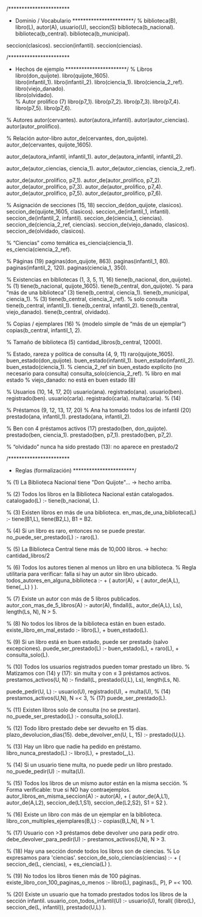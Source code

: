 /***********************
 * Dominio / Vocabulario
 ***********************/
% biblioteca(B), libro(L), autor(A), usuario(U), seccion(S)
biblioteca(b_nacional).
biblioteca(b_central).
biblioteca(b_municipal).

seccion(clasicos).
seccion(infantil).
seccion(ciencias).

/***********************
 * Hechos de ejemplo
 ***********************/
% Libros
libro(don_quijote).
libro(quijote_1605).          
libro(infantil_1).
libro(infantil_2).
libro(ciencia_1).
libro(ciencia_2_ref).         
libro(viejo_danado).          
libro(olvidado).             
% Autor prolífico (7)
libro(p7_1). libro(p7_2). libro(p7_3). libro(p7_4). libro(p7_5). libro(p7_6).

% Autores
autor(cervantes).
autor(autora_infantil).
autor(autor_ciencias).
autor(autor_prolifico).

% Relación autor-libro
autor_de(cervantes, don_quijote).
autor_de(cervantes, quijote_1605).

autor_de(autora_infantil, infantil_1).
autor_de(autora_infantil, infantil_2).

autor_de(autor_ciencias, ciencia_1).
autor_de(autor_ciencias, ciencia_2_ref).

autor_de(autor_prolifico, p7_1).
autor_de(autor_prolifico, p7_2).
autor_de(autor_prolifico, p7_3).
autor_de(autor_prolifico, p7_4).
autor_de(autor_prolifico, p7_5).
autor_de(autor_prolifico, p7_6).

% Asignación de secciones (15, 18)
seccion_de(don_quijote, clasicos).
seccion_de(quijote_1605, clasicos).
seccion_de(infantil_1, infantil).
seccion_de(infantil_2, infantil).
seccion_de(ciencia_1, ciencias).
seccion_de(ciencia_2_ref, ciencias).
seccion_de(viejo_danado, clasicos).
seccion_de(olvidado, clasicos).

% “Ciencias” como temática
es_ciencia(ciencia_1).
es_ciencia(ciencia_2_ref).

% Páginas (19)
paginas(don_quijote, 863).
paginas(infantil_1, 80).    
paginas(infantil_2, 120).
paginas(ciencia_1, 350).

% Existencias en bibliotecas (1, 3, 5, 11, 16)
tiene(b_nacional, don_quijote).         % (1)
tiene(b_nacional, quijote_1605).
tiene(b_central, don_quijote).          % para “más de una biblioteca” (3)
tiene(b_central, ciencia_1).
tiene(b_municipal, ciencia_1).          % (3)
tiene(b_central, ciencia_2_ref).        % solo consulta
tiene(b_central, infantil_1).
tiene(b_central, infantil_2).
tiene(b_central, viejo_danado).
tiene(b_central, olvidado).

% Copias / ejemplares (16)
% (modelo simple de “más de un ejemplar”)
copias(b_central, infantil_1, 2).

% Tamaño de biblioteca (5)
cantidad_libros(b_central, 12000).

% Estado, rareza y política de consulta (4, 9, 11)
raro(quijote_1605).
buen_estado(don_quijote).
buen_estado(infantil_1).
buen_estado(infantil_2).
buen_estado(ciencia_1).
% ciencia_2_ref sin buen_estado explícito (no necesario para consulta)
consulta_solo(ciencia_2_ref).
% libro en mal estado
% viejo_danado: no está en buen estado (8)

% Usuarios (10, 14, 17, 20)
usuario(ana).    registrado(ana).
usuario(ben).    registrado(ben).
usuario(carla).  registrado(carla).  multa(carla).   % (14)

% Préstamos (9, 12, 13, 17, 20)
% Ana ha tomado todos los de infantil (20)
prestado(ana, infantil_1).
prestado(ana, infantil_2).

% Ben con 4 préstamos activos (17)
prestado(ben, don_quijote).
prestado(ben, ciencia_1).
prestado(ben, p7_1).
prestado(ben, p7_2).

% “olvidado” nunca ha sido prestado (13): no aparece en prestado/2

/***********************
 * Reglas (formalización)
 ***********************/

% (1) La Biblioteca Nacional tiene "Don Quijote"... -> hecho arriba.

% (2) Todos los libros en la Biblioteca Nacional están catalogados.
catalogado(L) :- tiene(b_nacional, L).

% (3) Existen libros en más de una biblioteca.
en_mas_de_una_biblioteca(L) :-
  tiene(B1,L), tiene(B2,L), B1 \= B2.

% (4) Si un libro es raro, entonces no se puede prestar.
no_puede_ser_prestado(L) :- raro(L).

% (5) La Biblioteca Central tiene más de 10,000 libros. -> hecho: cantidad_libros/2

% (6) Todos los autores tienen al menos un libro en una biblioteca.
% Regla utilitaria para verificar: falla si hay un autor sin libro ubicado.
todos_autores_en_alguna_biblioteca :-
  \+ ( autor(A),
       \+ ( autor_de(A,L), tiene(_,L) )
     ).

% (7) Existe un autor con más de 5 libros publicados.
autor_con_mas_de_5_libros(A) :-
  autor(A),
  findall(L, autor_de(A,L), Ls),
  length(Ls, N),
  N > 5.

% (8) No todos los libros de la biblioteca están en buen estado.
existe_libro_en_mal_estado :-
  libro(L), \+ buen_estado(L).

% (9) Si un libro está en buen estado, puede ser prestado (salvo excepciones).
puede_ser_prestado(L) :-
  buen_estado(L),
  \+ raro(L),
  \+ consulta_solo(L).

% (10) Todos los usuarios registrados pueden tomar prestado un libro.
% Matizamos con (14) y (17): sin multa y con ≤ 3 préstamos activos.
prestamos_activos(U, N) :-
  findall(L, prestado(U,L), Ls),
  length(Ls, N).

puede_pedir(U, L) :-
  usuario(U),
  registrado(U),
  \+ multa(U),              % (14)
  prestamos_activos(U,N),
  N =< 3,                   % (17)
  puede_ser_prestado(L).

% (11) Existen libros solo de consulta (no se prestan).
no_puede_ser_prestado(L) :- consulta_solo(L).

% (12) Todo libro prestado debe ser devuelto en 15 días.
plazo_devolucion_dias(15).
debe_devolver_en(U, L, 15) :- prestado(U,L).

% (13) Hay un libro que nadie ha pedido en préstamo.
libro_nunca_prestado(L) :-
  libro(L),
  \+ prestado(_,L).

% (14) Si un usuario tiene multa, no puede pedir un libro prestado.
no_puede_pedir(U) :- multa(U).

% (15) Todos los libros de un mismo autor están en la misma sección.
% Forma verificable: true si NO hay contraejemplos.
autor_libros_en_misma_seccion(A) :-
  autor(A),
  \+ ( autor_de(A,L1),
       autor_de(A,L2),
       seccion_de(L1,S1),
       seccion_de(L2,S2),
       S1 \= S2 ).

% (16) Existe un libro con más de un ejemplar en la biblioteca.
libro_con_multiples_ejemplares(B,L) :-
  copias(B,L,N),
  N > 1.

% (17) Usuario con >3 préstamos debe devolver uno para pedir otro.
debe_devolver_para_pedir(U) :-
  prestamos_activos(U,N),
  N > 3.

% (18) Hay una sección donde todos los libros son de ciencias.
% Lo expresamos para 'ciencias'.
seccion_de_solo_ciencias(ciencias) :-
  \+ ( seccion_de(L, ciencias),
       \+ es_ciencia(L) ).

% (19) No todos los libros tienen más de 100 páginas.
existe_libro_con_100_paginas_o_menos :-
  libro(L),
  paginas(L, P),
  P =< 100.

% (20) Existe un usuario que ha tomado prestados todos los libros de la sección infantil.
usuario_con_todos_infantil(U) :-
  usuario(U),
  forall( (libro(L), seccion_de(L, infantil)), prestado(U,L) ).

